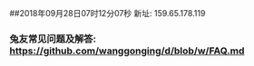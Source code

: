 ##2018年09月28日07时12分07秒 新址: 159.65.178.119
### 兔友常见问题及解答: https://github.com/wanggonging/d/blob/w/FAQ.md
